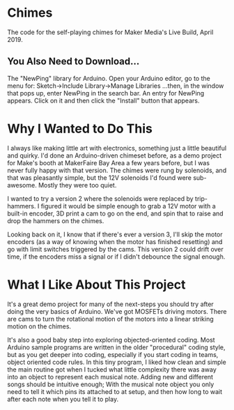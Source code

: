 # Chimes 
The code for the self-playing chimes for Maker Media's Live Build, April 2019.

## You Also Need to Download...
The "NewPing" library for Arduino. 
Open your Arduino editor, go to the menu for:
Sketch->Include Library->Manage Libraries
...then, in the window that pops up, enter NewPing in the search bar. 
An entry for NewPing appears. Click on it and then click the "Install" button that appears.

# Why I Wanted to Do This
I always like making little art with electronics, something just a little beautiful and quirky. I'd done an Arduino-driven chimeset before, as a demo project for Make's booth at MakerFaire Bay Area a few years before, but I was never fully happy with that version. The chimes were rung by solenoids, and that was pleasantly simple, but the 12V solenoids I'd found were sub-awesome. Mostly they were too quiet. 

I wanted to try a version 2 where the solenoids were replaced by trip-hammers. I figured it would be simple enough to grab a 12V motor with a built-in encoder, 3D print a cam to go on the end, and spin that to raise and drop the hammers on the chimes. 

Looking back on it, I know that if there's ever a version 3, I'll skip the motor encoders (as a way of knowing when the motor has finished resetting) and go with limit switches triggered by the cams. This version 2 could drift over time, if the encoders miss a signal or if I didn't debounce the signal enough.

# What I Like About This Project

It's a great demo project for many of the next-steps you should try after doing the very basics of Arduino. We've got MOSFETs driving motors. There are cams to turn the rotational motion of the motors into a linear striking motion on the chimes. 

It's also a good baby step into exploring objected-oriented coding. Most Arduino sample programs are written in the older "procedural" coding style, but as you get deeper into coding, especially if you start coding in teams, object oriented code rules. In this tiny program, I liked how clean and simple the main routine got when I tucked what little complexity there was away into an object to represent each musical note. Adding new and different songs should be intuitive enough; With the musical note object you only need to tell it which pins its attached to at setup, and then how long to wait after each note when you tell it to play.
